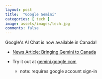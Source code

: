 ```yaml
---
layout: post
title:  "Google Gemini"
categories: [ tech ]
image: assets/images/tech.jpg
comments: false
---
```


Google's AI Chat is now available in Canada!

- [News Article: Bringing Gemini to Canada](https://blog.google/intl/en-ca/products/explore-get-answers/gemini-ca/)

- Try it out at [gemini.google.com ](https://gemini.google.com/)
    - note: requires google account sign-in
